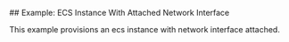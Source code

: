 ## Example: ECS Instance With Attached Network Interface

This example provisions an ecs instance with network interface attached.
